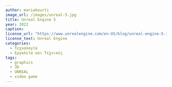 ```yaml
---
author: mariakourti
image_url: /images/unreal-5.jpg
title: Unreal Engine 5 
year: 2022 
caption: 
license_url: "https://www.unrealengine.com/en-US/blog/unreal-engine-5-is-now-available" 
license_text: Unreal Engine 
categories:
  - Τεχνολογία
  - Εργαλεία και Τεχνικές
tags:
  - graphics
  - 3D
  - UNREAL
  - video game
---
```

